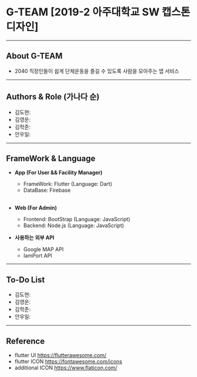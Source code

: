 # G-TEAM [2019-2 아주대학교 SW 캡스톤디자인]
---------------------------------------
## About G-TEAM
- 2040 직장인들이 쉽게 단체운동을 즐길 수 있도록 사람을 모아주는 앱 서비스

---------------------------------------
## Authors & Role (가나다 순)
- 김도현:
- 김영운:
- 김학준:
- 안우일:
---------------------------------------
## FrameWork & Language
- **App (For User && Facility Manager)**
  - FrameWork: Flutter (Language: Dart)
  - DataBase: Firebase
  <br><br>
- **Web (For Admin)**
  - Frontend: BootStrap (Language: JavaScript)
  - Backend: Node.js (Language: JavaScript)
  
- **사용하는 외부 API**
  - Google MAP API
  - IamPort API
---------------------------------------
## To-Do List
- 김도현:
- 김영운:
- 김학준:
- 안우일:
---------------------------------------
## Reference
- flutter UI <https://flutterawesome.com/>
- flutter ICON <https://fontawesome.com/icons>
- additional ICON <https://www.flaticon.com/>

